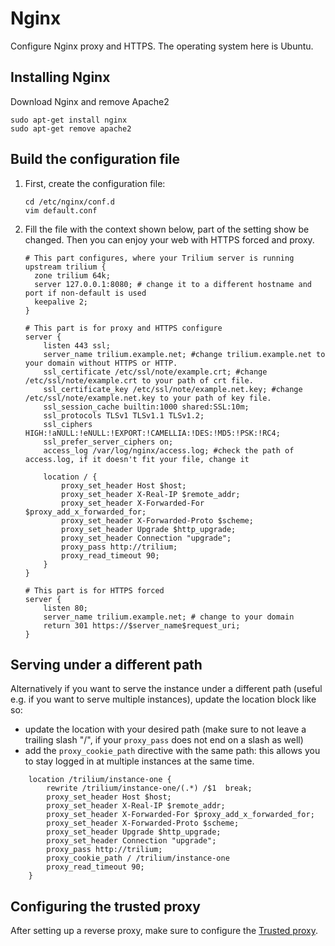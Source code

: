 # Nginx
Configure Nginx proxy and HTTPS. The operating system here is Ubuntu.

## Installing Nginx

Download Nginx and remove Apache2

```
sudo apt-get install nginx
sudo apt-get remove apache2
```

## Build the configuration file

1.  First, create the configuration file:
    
    ```
    cd /etc/nginx/conf.d
    vim default.conf
    ```
2.  Fill the file with the context shown below, part of the setting show be changed. Then you can enjoy your web with HTTPS forced and proxy.
    
    ```
    # This part configures, where your Trilium server is running
    upstream trilium {
      zone trilium 64k;
      server 127.0.0.1:8080; # change it to a different hostname and port if non-default is used
      keepalive 2;
    }
    
    # This part is for proxy and HTTPS configure
    server {
        listen 443 ssl;
        server_name trilium.example.net; #change trilium.example.net to your domain without HTTPS or HTTP.
        ssl_certificate /etc/ssl/note/example.crt; #change /etc/ssl/note/example.crt to your path of crt file.
        ssl_certificate_key /etc/ssl/note/example.net.key; #change /etc/ssl/note/example.net.key to your path of key file.
        ssl_session_cache builtin:1000 shared:SSL:10m;
        ssl_protocols TLSv1 TLSv1.1 TLSv1.2;
        ssl_ciphers HIGH:!aNULL:!eNULL:!EXPORT:!CAMELLIA:!DES:!MD5:!PSK:!RC4;
        ssl_prefer_server_ciphers on;
        access_log /var/log/nginx/access.log; #check the path of access.log, if it doesn't fit your file, change it
    
        location / {
            proxy_set_header Host $host;
            proxy_set_header X-Real-IP $remote_addr;
            proxy_set_header X-Forwarded-For $proxy_add_x_forwarded_for;
            proxy_set_header X-Forwarded-Proto $scheme;
            proxy_set_header Upgrade $http_upgrade;
            proxy_set_header Connection "upgrade";
            proxy_pass http://trilium;
            proxy_read_timeout 90;
        }
    }
    
    # This part is for HTTPS forced
    server {
        listen 80;
        server_name trilium.example.net; # change to your domain
        return 301 https://$server_name$request_uri;
    }
    ```

## Serving under a different path

Alternatively if you want to serve the instance under a different path (useful e.g. if you want to serve multiple instances), update the location block like so:

*   update the location with your desired path (make sure to not leave a trailing slash "/", if your `proxy_pass` does not end on a slash as well)
*   add the `proxy_cookie_path` directive with the same path: this allows you to stay logged in at multiple instances at the same time.

```
    location /trilium/instance-one {
        rewrite /trilium/instance-one/(.*) /$1  break;
        proxy_set_header Host $host;
        proxy_set_header X-Real-IP $remote_addr;
        proxy_set_header X-Forwarded-For $proxy_add_x_forwarded_for;
        proxy_set_header X-Forwarded-Proto $scheme;
        proxy_set_header Upgrade $http_upgrade;
        proxy_set_header Connection "upgrade";
        proxy_pass http://trilium;
        proxy_cookie_path / /trilium/instance-one
        proxy_read_timeout 90;
    }
```

## Configuring the trusted proxy

After setting up a reverse proxy, make sure to configure the <a class="reference-link" href="Trusted%20proxy.md">Trusted proxy</a>.